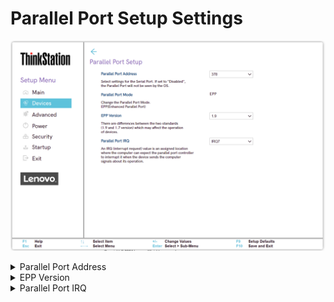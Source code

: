 # Parallel Port Setup Settings #
![](./img/ts_parallelportsetup.png)
<!--![](./img/parallelportsetup.png)-->

<details><summary>Parallel Port Address</summary>

Whether the Parallel Port will be seen by the OS.

!> If `Disabled`, the `Parallel Port Mode`,  `EPP Version` and `Parallel Port IRQ` settings will become unavailable.

Options:

1. Disabled.
2. **378** – Default.
3. 278

| WMI Setting name | Values | SVP / SMP Req'd | AMD/Intel |
|:---|:---|:---|:---|
| ParallelPortAddress | 278, 378 | yes | Both |
</details>

<!-- 
<details><summary>Parallel Port Mode</summary>

Parallel port mode.

One option:

1. **EPP** - Enhanced Parallel Port. Default.

| WMI Setting name | Values | SVP / SMP Req'd | AMD/Intel |
|:---|:---|:---|:---|
| ParallelPortMode |  | yes | Both |
</details>
-->

<details><summary>EPP Version</summary>

Sets the Enhanced Parallel Port version to use.

!> Differences between the two versions may affect the operation of devices.

Options:

1. **1.9** – Default.
2. 1.7

| WMI Setting name | Values | SVP / SMP Req'd | AMD/Intel |
|:---|:---|:---|:---|
| EPPVersion | 1.7, 1.9  | yes | Both |
</details>

<details><summary>Parallel Port IRQ</summary>

Select the IRQ (interrupt request) for the parallel port.

Options:

1. **IRQ7** – Default.
2. IRQ5

| WMI Setting name | Values | SVP / SMP Req'd | AMD/Intel |
|:---|:---|:---|:---|
| ParallelPortIRQ | IRQ5, IRQ7 | yes | Both |
</details>
